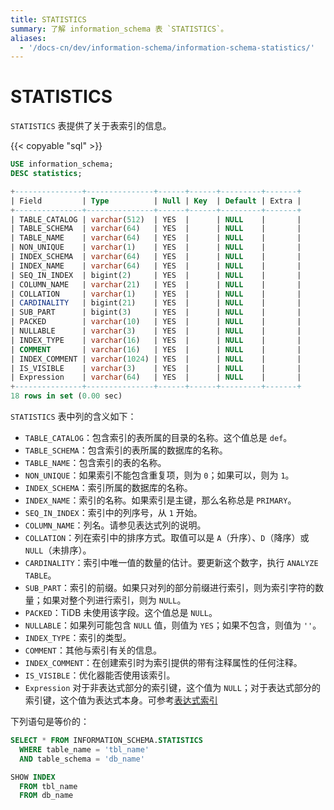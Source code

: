 ```yaml
---
title: STATISTICS
summary: 了解 information_schema 表 `STATISTICS`。
aliases:
  - '/docs-cn/dev/information-schema/information-schema-statistics/'
---
```


# STATISTICS

`STATISTICS` 表提供了关于表索引的信息。

{{< copyable "sql" >}}

```sql
USE information_schema;
DESC statistics;
```

```sql
+---------------+---------------+------+------+---------+-------+
| Field         | Type          | Null | Key  | Default | Extra |
+---------------+---------------+------+------+---------+-------+
| TABLE_CATALOG | varchar(512)  | YES  |      | NULL    |       |
| TABLE_SCHEMA  | varchar(64)   | YES  |      | NULL    |       |
| TABLE_NAME    | varchar(64)   | YES  |      | NULL    |       |
| NON_UNIQUE    | varchar(1)    | YES  |      | NULL    |       |
| INDEX_SCHEMA  | varchar(64)   | YES  |      | NULL    |       |
| INDEX_NAME    | varchar(64)   | YES  |      | NULL    |       |
| SEQ_IN_INDEX  | bigint(2)     | YES  |      | NULL    |       |
| COLUMN_NAME   | varchar(21)   | YES  |      | NULL    |       |
| COLLATION     | varchar(1)    | YES  |      | NULL    |       |
| CARDINALITY   | bigint(21)    | YES  |      | NULL    |       |
| SUB_PART      | bigint(3)     | YES  |      | NULL    |       |
| PACKED        | varchar(10)   | YES  |      | NULL    |       |
| NULLABLE      | varchar(3)    | YES  |      | NULL    |       |
| INDEX_TYPE    | varchar(16)   | YES  |      | NULL    |       |
| COMMENT       | varchar(16)   | YES  |      | NULL    |       |
| INDEX_COMMENT | varchar(1024) | YES  |      | NULL    |       |
| IS_VISIBLE    | varchar(3)    | YES  |      | NULL    |       |
| Expression    | varchar(64)   | YES  |      | NULL    |       |
+---------------+---------------+------+------+---------+-------+
18 rows in set (0.00 sec)
```

`STATISTICS` 表中列的含义如下：

* `TABLE_CATALOG`：包含索引的表所属的目录的名称。这个值总是 `def`。
* `TABLE_SCHEMA`：包含索引的表所属的数据库的名称。
* `TABLE_NAME`：包含索引的表的名称。
* `NON_UNIQUE`：如果索引不能包含重复项，则为 `0`；如果可以，则为 `1`。
* `INDEX_SCHEMA`：索引所属的数据库的名称。
* `INDEX_NAME`：索引的名称。如果索引是主键，那么名称总是 `PRIMARY`。
* `SEQ_IN_INDEX`：索引中的列序号，从 `1` 开始。
* `COLUMN_NAME`：列名。请参见表达式列的说明。
* `COLLATION`：列在索引中的排序方式。取值可以是 `A`（升序）、`D`（降序）或 `NULL`（未排序）。
* `CARDINALITY`：索引中唯一值的数量的估计。要更新这个数字，执行 `ANALYZE TABLE`。
* `SUB_PART`：索引的前缀。如果只对列的部分前缀进行索引，则为索引字符的数量；如果对整个列进行索引，则为 `NULL`。
* `PACKED`：TiDB 未使用该字段。这个值总是 `NULL`。
* `NULLABLE`：如果列可能包含 `NULL` 值，则值为 `YES`；如果不包含，则值为 `''`。
* `INDEX_TYPE`：索引的类型。
* `COMMENT`：其他与索引有关的信息。
* `INDEX_COMMENT`：在创建索引时为索引提供的带有注释属性的任何注释。
* `IS_VISIBLE`：优化器能否使用该索引。
* `Expression` 对于非表达式部分的索引键，这个值为 `NULL`；对于表达式部分的索引键，这个值为表达式本身。可参考[表达式索引](/sql-statements/sql-statement-create-index.md#表达式索引)

下列语句是等价的：

```sql
SELECT * FROM INFORMATION_SCHEMA.STATISTICS
  WHERE table_name = 'tbl_name'
  AND table_schema = 'db_name'

SHOW INDEX
  FROM tbl_name
  FROM db_name
```
